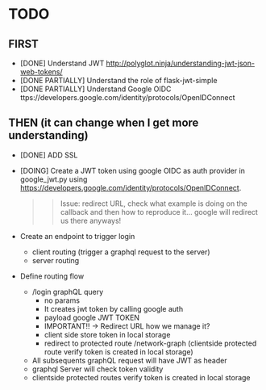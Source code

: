 # TODO

## FIRST 

- [DONE] Understand JWT http://polyglot.ninja/understanding-jwt-json-web-tokens/
- [DONE PARTIALLY] Understand the role of flask-jwt-simple
- [DONE PARTIALLY] Understand Google OIDC ttps://developers.google.com/identity/protocols/OpenIDConnect

## THEN (it can change when I get more understanding)

- [DONE] ADD SSL
- [DOING] Create a JWT token using google OIDC as auth provider in google_jwt.py using https://developers.google.com/identity/protocols/OpenIDConnect.
  >> Issue: redirect URL, check what example is doing on the callback 
  >> and then how to reproduce it... google will redirect us there anyways!
  
- Create an endpoint to trigger login
  - client routing (trigger a graphql request to the server)
  - server routing
- Define routing flow
  - /login graphQL query
    - no params
    - It creates jwt token by calling google auth
    - payload google JWT TOKEN 
    - IMPORTANT!! -> Redirect URL how we manage it?
    - client side store token in local storage
    - redirect to protected route /network-graph (clientside protected route verify token is created in local storage)
  -  All subsequents graphQL request will have JWT as header
  -  graphql Server will check token validity
  -  clientside protected routes verify token is created in local storage